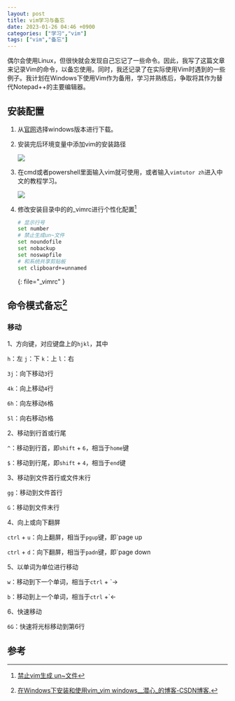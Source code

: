 ```yaml
---
layout: post
title: vim学习与备忘
date: 2023-01-26 04:46 +0900
categories: ["学习","vim"]
tags: ["vim","备忘"]
---
```


偶尔会使用Linux，但很快就会发现自己忘记了一些命令。因此，我写了这篇文章来记录Vim的命令，以备忘使用。同时，我还记录了在实际使用Vim时遇到的一些例子。我计划在Windows下使用Vim作为备用，学习并熟练后，争取将其作为替代Notepad++的主要编辑器。

## 安装配置

1. 从[官网](https://www.vim.org/download.php)选择windows版本进行下载。

2. 安装完后环境变量中添加vim的安装路径

   ![](https://vip2.loli.io/2023/01/26/jN4TznWSsD8cyZL.png)

3. 在cmd或者powershell里面输入vim就可使用，或者输入`vimtutor zh`进入中文的教程学习。

   ![](https://vip2.loli.io/2023/01/26/omctgRuhwXIv7WE.png)

4. 修改安装目录中的的_vimrc进行个性化配置[^vim_config]


   ```bash
   # 显示行号
   set number
   # 禁止生成un~文件
   set noundofile
   set nobackup
   set noswapfile
   # 和系统共享剪贴板
   set clipboard+=unnamed
   ```
   {: file="_vimrc" }


## 命令模式备忘[^install]

### 移动

1、方向键，对应键盘上的`hjkl`，其中

`h`：左	`j`：下	`k`：上	`l`：右

`3j`：向下移动`3`行

`4k`：向上移动`4`行

`6h`：向左移动`6`格

`5l`：向右移动`5`格

2、移动到行首或行尾

`^`：移动到行首，即`shift` + `6`，相当于`home`键

`$`：移动到行尾，即`shift` + `4`，相当于`end`键

3、移动到文件首行或文件末行

`gg`：移动到文件首行

`G`：移动到文件末行

4、向上或向下翻屏

`ctrl` + `u`：向上翻屏，相当于`pgup`键，即`page up

`ctrl` + `d`：向下翻屏，相当于`padn`键，即`page down

5、以单词为单位进行移动

`w`：移动到下一个单词，相当于`ctrl` + `→

`b`：移动到上一个单词，相当于`ctrl` +`←

6、快速移动

`6G`：快速将光标移动到第6行

## 参考

[^vim_config]: [禁止vim生成 un~文件](https://www.jianshu.com/p/5de863537d99)

[^install]: [在Windows下安装和使用vim_vim windows__潜心_的博客-CSDN博客.](https://blog.csdn.net/mrzry1024/article/details/126189352) 
